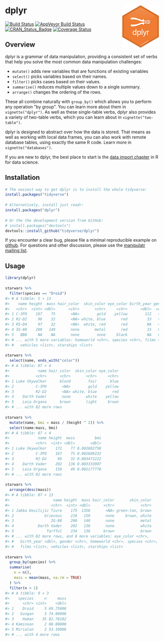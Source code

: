 
<!-- README.md is generated from README.Rmd. Please edit that file -->
dplyr <img src="man/figures/logo.png" align="right" />
======================================================

[![Build Status](https://travis-ci.org/tidyverse/dplyr.svg?branch=master)](https://travis-ci.org/tidyverse/dplyr) [![AppVeyor Build Status](https://ci.appveyor.com/api/projects/status/github/tidyverse/dplyr?branch=master&svg=true)](https://ci.appveyor.com/project/tidyverse/dplyr) [![CRAN\_Status\_Badge](http://www.r-pkg.org/badges/version/dplyr)](http://cran.r-project.org/package=dplyr) [![Coverage Status](https://img.shields.io/codecov/c/github/tidyverse/dplyr/master.svg)](https://codecov.io/github/tidyverse/dplyr?branch=master)

Overview
--------

dplyr is a grammar of data manipulation, providing a consistent set of verbs that help you solve the most common data manipulation challenges:

-   `mutate()` adds new variables that are functions of existing variables
-   `select()` picks variables based on their names.
-   `filter()` picks cases based on their values.
-   `summarise()` reduces multiple values down to a single summary.
-   `arrange()` changes the ordering of the rows.

These all combine naturally with `group_by()` which allows you to perform any operation "by group". You can learn more about them in `vignette("dplyr")`. As well as these single-table verbs, dplyr also provides a variety of two-table verbs, which you can learn about in `vignette("two-table")`.

dplyr is designed to abstract over how the data is stored. That means as well as working with local data frames, you can also work with remote database tables, using exactly the same R code. Learn more in `vignette("databases")`.

If you are new to dplyr, the best place to start is the [data import chapter](http://r4ds.had.co.nz/transform.html) in R for data science.

Installation
------------

``` r
# The easiest way to get dplyr is to install the whole tidyverse:
install.packages("tidyverse")

# Alternatively, install just readr:
install.packages("dplyr")

# Or the the development version from GitHub:
# install.packages("devtools")
devtools::install_github("tidyverse/dplyr")
```

If you encounter a clear bug, please file a minimal reproducible example on [github](https://github.com/tidyverse/dplyr/issues). For questions and other discussion, please use the [manipulatr mailing list](https://groups.google.com/group/manipulatr).

Usage
-----

``` r
library(dplyr)

starwars %>% 
  filter(species == "Droid")
#> # A tibble: 5 × 13
#>    name height  mass hair_color  skin_color eye_color birth_year gender
#>   <chr>  <int> <dbl>      <chr>       <chr>     <chr>      <dbl>  <chr>
#> 1 C-3PO    167    75       <NA>        gold    yellow        112   <NA>
#> 2 R2-D2     96    32       <NA> white, blue       red         33   <NA>
#> 3 R5-D4     97    32       <NA>  white, red       red         NA   <NA>
#> 4 IG-88    200   140       none       metal       red         15   none
#> 5   BB8     NA    NA       none        none     black         NA   none
#> # ... with 5 more variables: homeworld <chr>, species <chr>, films <list>,
#> #   vehicles <list>, starships <list>

starwars %>% 
  select(name, ends_with("color"))
#> # A tibble: 87 × 4
#>             name hair_color  skin_color eye_color
#>            <chr>      <chr>       <chr>     <chr>
#> 1 Luke Skywalker      blond        fair      blue
#> 2          C-3PO       <NA>        gold    yellow
#> 3          R2-D2       <NA> white, blue       red
#> 4    Darth Vader       none       white    yellow
#> 5    Leia Organa      brown       light     brown
#> # ... with 82 more rows

starwars %>% 
  mutate(name, bmi = mass / (height ^ 2)) %>%
  select(name:mass, bmi)
#> # A tibble: 87 × 4
#>             name height  mass         bmi
#>            <chr>  <int> <dbl>       <dbl>
#> 1 Luke Skywalker    172    77 0.002602758
#> 2          C-3PO    167    75 0.002689232
#> 3          R2-D2     96    32 0.003472222
#> 4    Darth Vader    202   136 0.003333007
#> 5    Leia Organa    150    49 0.002177778
#> # ... with 82 more rows

starwars %>% 
  arrange(desc(mass))
#> # A tibble: 87 × 13
#>                    name height  mass hair_color       skin_color
#>                   <chr>  <int> <dbl>      <chr>            <chr>
#> 1 Jabba Desilijic Tiure    175  1358       <NA> green-tan, brown
#> 2              Grievous    216   159       none     brown, white
#> 3                 IG-88    200   140       none            metal
#> 4           Darth Vader    202   136       none            white
#> 5               Tarfful    234   136      brown            brown
#> # ... with 82 more rows, and 8 more variables: eye_color <chr>,
#> #   birth_year <dbl>, gender <chr>, homeworld <chr>, species <chr>,
#> #   films <list>, vehicles <list>, starships <list>

starwars %>%
  group_by(species) %>%
  summarise(
    n = n(),
    mass = mean(mass, na.rm = TRUE)
  ) %>%
  filter(n > 1)
#> # A tibble: 9 × 3
#>    species     n     mass
#>      <chr> <int>    <dbl>
#> 1    Droid     5 69.75000
#> 2   Gungan     3 74.00000
#> 3    Human    35 82.78182
#> 4 Kaminoan     2 88.00000
#> 5 Mirialan     2 53.10000
#> # ... with 4 more rows
```
